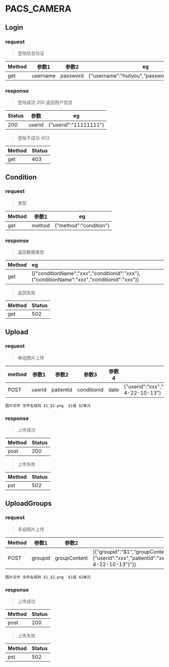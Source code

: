 # PACS_CAMERA

## Login

### request
> 登陆信息验证

|Method|参数1|参数2|eg|
|-----|------|----|---|
|get|username|password|{"username":"huliyou","password":"password"}|

### response
> 登陆成功 200 返回用户信息

|Status|参数   |eg|
|------|---   |--|
|200   |userid|{"userid":"11111111"}

> 登陆不成功 403

|Method|Status|
|---|---------|
|get|403|

## Condition
### request
> 类型

|Method|参数1|eg|
|-|-|-|
|get|method|{"method":"condition"}

### response
> 返回数据类型

|Method|eg|
|-|:-|
|get|[{"conditionName":"xxx","conditionid":"xxx"},{"conditionName":"xxx","conditionid":"xxx"}]

> 返回失败

|Method|Status|
|---|---------|
|get|502|

## Upload

### request
> 单组图片上传

|method|参数1|参数2|参数3|参数4|eg
|-|-|-|-|-|-|
|POST|userid|patientid|conditionid|date|{"userid":"xxx","patientid":"xxx","conditionid":"xxx","date","1990-4-22-10-13"}
```
图片文件 文件名规则 $1_$2.png  $1组 $2单元
```
### response
> 上传成功

|Method|Status|
|-|-|
|post|200|

> 上传失败

|Method|Status|
|-|-|
|pst|502|

## UploadGroups
### request
> 多组图片上传

|Method|参数1|参数2|eg|
|--|--|--|--|
|POST|groupid|groupContent|[{"groupid":"$1","groupContent":"{"userid":"xxx","patientid":"xxx","conditionid":"xxx","date","1990-4-22-10-13"}"}]
```
图片文件 文件名规则 $1_$2.png  $1组 $2单元
```
### response
> 上传成功

|Method|Status|
|-|-|
|post|200|

> 上传失败

|Method|Status|
|-|-|
|pst|502|
